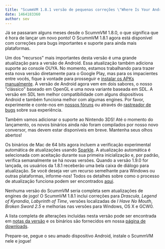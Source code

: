 ```yaml
---
title: "ScummVM 1.8.1 versão de pequenas correções \"Where Is Your Android?\""
date: 1464183360
author: sev
---
```


Já se passaram alguns meses desde o ScummVM 1.8.0, o que significa que é hora de lançar um novo ponto! O ScummVM 1.8.1 agora está disponível com correções para bugs importantes e suporte para ainda mais plataformas.

Um dos "recursos" mais importantes desta versão é uma grande atualização para a versão de Android. Essa atualização também adiciona suporte ao console OUYA. No momento, estamos trabalhando para trazer esta nova versão diretamente para o Google Play, mas para os impacientes entre vocês, fique à vontade para prosseguir e [instalar os APKs manualmente](/downloads). A versão de Android agora vem em dois sabores, o nosso "clássico" baseado em OpenGL e uma nova variante baseada em SDL. A versão em SDL tem melhor compatibilidade com alguns dispositivos Android e também funciona melhor com algumas engines. Por favor, experimente e conte-nos em [nossos fóruns](http://forums.scummvm.org/viewforum.php?f=17) ou através do [rastreador de bugs](http://bugs.scummvm.org/) sobre sua experiência.

Também vamos adicionar o suporte ao Nintendo 3DS! Até o momento do lançamento, os novos binários ainda não foram compilados por nosso novo conversor, mas devem estar disponíveis em breve. Mantenha seus olhos abertos!

Os binários de Mac de 64 bits agora incluem a verificação experimental automática de atualizações usando [Sparkle](https://sparkle-project.org/). A atualização automática é selecionada com aceitação durante sua primeira inicialização e, por padrão, verifica semanalmente se há novas versões. Quando a versão 1.9.0 for lançada, os usuários da 1.8.1 receberão uma bela caixa de diálogo para atualização. Se você deseja ver um recurso semelhante para Windows ou outras plataformas, informe-nos! Todos os detalhes sobre como o processo de atualização funciona podem ser encontrados [aqui](https://sparkle-project.org/).

Nenhuma versão do ScummVM seria completa sem atualizações de engines de jogo! O ScummVM 1.8.1 inclui correções para *Drascula*, *Legend of Kyrandia*, *Labyrinth of Time*, versões localizadas de *I Have No Mouth*, *Broken Sword 2.5* e melhorias nas versões para Windows, OS X e GCW0.

A lista completa de alterações incluídas nesta versão pode ser encontrada em [notas da versão](/frs/scummvm/1.8.1/ReleaseNotes) e os binários são fornecidos em nossa [página de downloads](/downloads/).

Prepare-se, pegue o seu amado dispositivo Android, instale o ScummVM nele e jogue!
